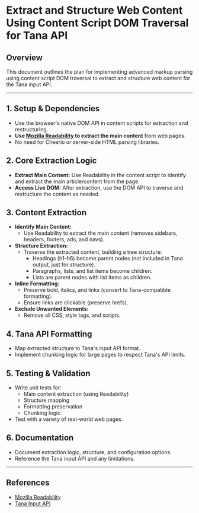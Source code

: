 # Extract and Structure Web Content Using Content Script DOM Traversal for Tana API

## Overview
This document outlines the plan for implementing advanced markup parsing using content script DOM traversal to extract and structure web content for the Tana input API.

---

## 1. Setup & Dependencies
- Use the browser's native DOM API in content scripts for extraction and restructuring.
- **Use [Mozilla Readability](https://github.com/mozilla/readability) to extract the main content** from web pages.
- No need for Cheerio or server-side HTML parsing libraries.

## 2. Core Extraction Logic
- **Extract Main Content:** Use Readability in the content script to identify and extract the main article/content from the page.
- **Access Live DOM:** After extraction, use the DOM API to traverse and restructure the content as needed.

## 3. Content Extraction
- **Identify Main Content:**
  - Use Readability to extract the main content (removes sidebars, headers, footers, ads, and navs).
- **Structure Extraction:**
  - Traverse the extracted content, building a tree structure:
    - Headings (h1–h6) become parent nodes (not included in Tana output, just for structure).
    - Paragraphs, lists, and list items become children.
    - Lists are parent nodes with list items as children.
- **Inline Formatting:**
  - Preserve bold, italics, and links (convert to Tana-compatible formatting).
  - Ensure links are clickable (preserve hrefs).
- **Exclude Unwanted Elements:**
  - Remove all CSS, style tags, and scripts.

## 4. Tana API Formatting
- Map extracted structure to Tana's input API format.
- Implement chunking logic for large pages to respect Tana's API limits.

## 5. Testing & Validation
- Write unit tests for:
  - Main content extraction (using Readability)
  - Structure mapping
  - Formatting preservation
  - Chunking logic
- Test with a variety of real-world web pages.

## 6. Documentation
- Document extraction logic, structure, and configuration options.
- Reference the Tana input API and any limitations.

---

## References
- [Mozilla Readability](https://github.com/mozilla/readability)
- [Tana Input API](https://tana.inc/docs/input-api) 